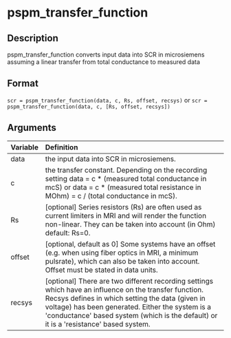 # pspm_transfer_function
## Description
pspm_transfer_function converts input data into SCR in microsiemens assuming a linear transfer from total conductance to measured data

## Format
`scr = pspm_transfer_function(data, c, Rs, offset, recsys)` or
`scr = pspm_transfer_function(data, c, [Rs, offset, recsys])`

## Arguments
| Variable | Definition |
|:--|:--|
| data | the input data into SCR in microsiemens. |
| c | the transfer constant. Depending on the recording setting data = c * (measured total conductance in mcS) or data = c * (measured total resistance in MOhm) = c / (total conductance in mcS). |
| Rs | [optional] Series resistors (Rs) are often used as current limiters in MRI and will render the function non-linear. They can be taken into account (in Ohm) default: Rs=0. |
| offset | [optional, default as 0] Some systems have an offset (e.g. when using fiber optics in MRI, a minimum pulsrate), which can also be taken into account. Offset must be stated in data units. |
| recsys | [optional] There are two different recording settings which have an influence on the transfer function. Recsys defines in which setting the data (given in voltage) has been generated. Either the system is a 'conductance' based system (which is the default) or it is a 'resistance' based system. |

